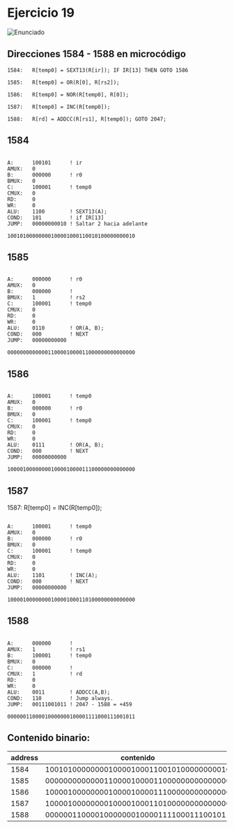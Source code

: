 # Ejercicio 19

![Enunciado](https://github.com/Lukas-De-Angelis-Riva/Estructura-Assembly/blob/master/Guia7/Ejercicio19/Enunciado.JPG)

## Direcciones 1584 - 1588 en microcódigo

```assembly
1584:	R[temp0] = SEXT13(R[ir]); IF IR[13] THEN GOTO 1586

1585:	R[temp0] = OR(R[0], R[rs2]);

1586:	R[temp0] = NOR(R[temp0], R[0]);

1587:	R[temp0] = INC(R[temp0]);

1588:	R[rd] = ADDCC(R[rs1], R[temp0]); GOTO 2047;
```

## 1584

```

A:		100101		! ir
AMUX:	0
B:		000000		! r0
BMUX:	0
C:		100001		! temp0
CMUX:	0
RD:		0
WR:		0
ALU:	1100		! SEXT13(A);
COND:	101			! if IR[13]
JUMP:	00000000010	! Saltar 2 hacia adelante

10010100000000100001000110010100000000010

```

## 1585

```

A:		000000		! r0
AMUX:	0
B:		000000		!
BMUX:	1			! rs2
C:		100001		! temp0
CMUX:	0
RD:		0
WR:		0
ALU:	0110		! OR(A, B);
COND:	000			! NEXT
JUMP:	00000000000

00000000000001100001000011000000000000000

```

## 1586
```

A:		100001		! temp0
AMUX:	0
B:		000000		! r0
BMUX:	0
C:		100001		! temp0
CMUX:	0
RD:		0
WR:		0
ALU:	0111		! OR(A, B);
COND:	000			! NEXT
JUMP:	00000000000

10000100000000100001000011100000000000000

```


## 1587

1587:	R[temp0] = INC(R[temp0]);
```

A:		100001		! temp0
AMUX:	0
B:		000000		! r0
BMUX:	0
C:		100001		! temp0
CMUX:	0
RD:		0
WR:		0
ALU:	1101		! INC(A);
COND:	000			! NEXT
JUMP:	00000000000

10000100000000100001000110100000000000000

```

## 1588

```

A:		000000		!
AMUX:	1			! rs1
B:		100001		! temp0
BMUX:	0
C:		000000		!
CMUX:	1			! rd
RD:		0
WR:		0
ALU:	0011		! ADDCC(A,B);
COND:	110			! Jump always.
JUMP:	00111001011	! 2047 - 1588 = +459

00000011000010000000100001111000111001011
```


## Contenido binario:

| address | contenido|
| ---- | ----------------------------------------|
| 1584 |10010100000000100001000110010100000000010|
| 1585 |00000000000001100001000011000000000000000|
| 1586 |10000100000000100001000011100000000000000|
| 1587 |10000100000000100001000110100000000000000|
| 1588 |00000011000010000000100001111000111001011|